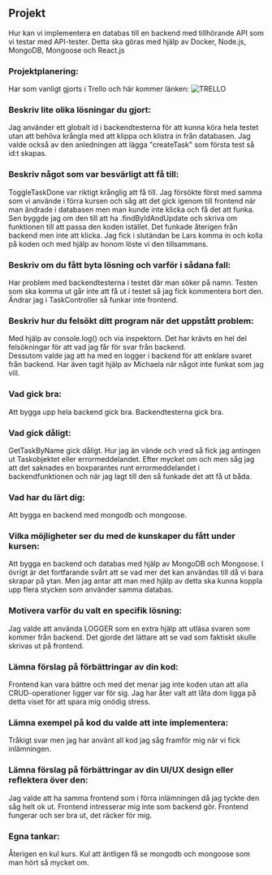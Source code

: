 ## Projekt

Hur kan vi implementera en databas till en backend med tillhörande API som vi testar med API-tester. Detta ska göras med
hjälp av Docker, Node.js, MongoDB, Mongoose och React.js

### Projektplanering:

Har som vanligt gjorts i Trello och här kommer
länken: ![TRELLO](https://trello.com/invite/b/kpCDxOoB/59a8df1f9d8069a3ba2300ff373705ec/datalagring "Trello")

### Beskriv lite olika lösningar du gjort:

Jag använder ett globalt id i backendtesterna för att kunna köra hela testet utan att behöva krångla med att klippa och
klistra in från databasen. Jag valde också av den anledningen att lägga "createTask" som första test så id:t skapas.

### Beskriv något som var besvärligt att få till:

ToggleTaskDone var riktigt krånglig att få till. Jag försökte först med samma som vi använde i förra kursen och såg att
det gick igenom till frontend när man ändrade i databasen men man kunde inte klicka och få det att funka. Sen byggde jag
om den till att ha .findByIdAndUpdate och skriva om funktionen till att passa den koden istället. Det funkade återigen
från backend men inte att klicka. Jag fick i slutändan be Lars komma in och kolla på koden och med hjälp av honom löste
vi den tillsammans.

### Beskriv om du fått byta lösning och varför i sådana fall:

Har problem med backendtesterna i testet där man söker på namn. Testen som ska komma ut går inte att få ut i testet så
jag fick kommentera bort den. Ändrar jag i TaskController så funkar inte frontend.

### Beskriv hur du felsökt ditt program när det uppstått problem:

Med hjälp av console.log() och via inspektorn. Det har krävts en hel del felsökningar för att vad jag får för svar från
backend.  
Dessutom valde jag att ha med en logger i backend för att enklare svaret från backend. Har även tagit hjälp av Michaela
när något inte funkat som jag vill.

### Vad gick bra:

Att bygga upp hela backend gick bra. Backendtesterna gick bra.

### Vad gick dåligt:

GetTaskByName gick dåligt. Hur jag än vände och vred så fick jag antingen ut Taskobjektet eller errormeddelandet. Efter
mycket om och men såg jag att det saknades en boxparantes runt errormeddelandet i backendfunktionen och när jag lagt
till den så funkade det att få ut båda.

### Vad har du lärt dig:

Att bygga en backend med mongodb och mongoose.

### Vilka möjligheter ser du med de kunskaper du fått under kursen:

Att bygga en backend och databas med hjälp av MongoDB och Mongoose. I övrigt är det fortfarande svårt att se vad mer det
kan användas till då vi bara skrapar på ytan. Men jag antar att man med hjälp av detta ska kunna koppla upp flera
stycken som använder samma databas.

### Motivera varför du valt en specifik lösning:

Jag valde att använda LOGGER som en extra hjälp att utläsa svaren som kommer från backend. Det gjorde det lättare att se
vad som faktiskt skulle skrivas ut på frontend.

### Lämna förslag på förbättringar av din kod:

Frontend kan vara bättre och med det menar jag inte koden utan att alla CRUD-operationer ligger var för sig. Jag har
åter valt att låta dom ligga på detta viset för att spara mig onödig stress.

### Lämna exempel på kod du valde att inte implementera:

Tråkigt svar men jag har använt all kod jag såg framför mig när vi fick inlämningen.

### Lämna förslag på förbättringar av din UI/UX design eller reflektera över den:

Jag valde att ha samma frontend som i förra inlämningen då jag tyckte den såg helt ok ut. Frontend intresserar mig inte
som backend gör. Frontend fungerar och ser bra ut, det räcker för mig.

### Egna tankar:

Återigen en kul kurs. Kul att äntligen få se mongodb och mongoose som man hört så mycket om.
